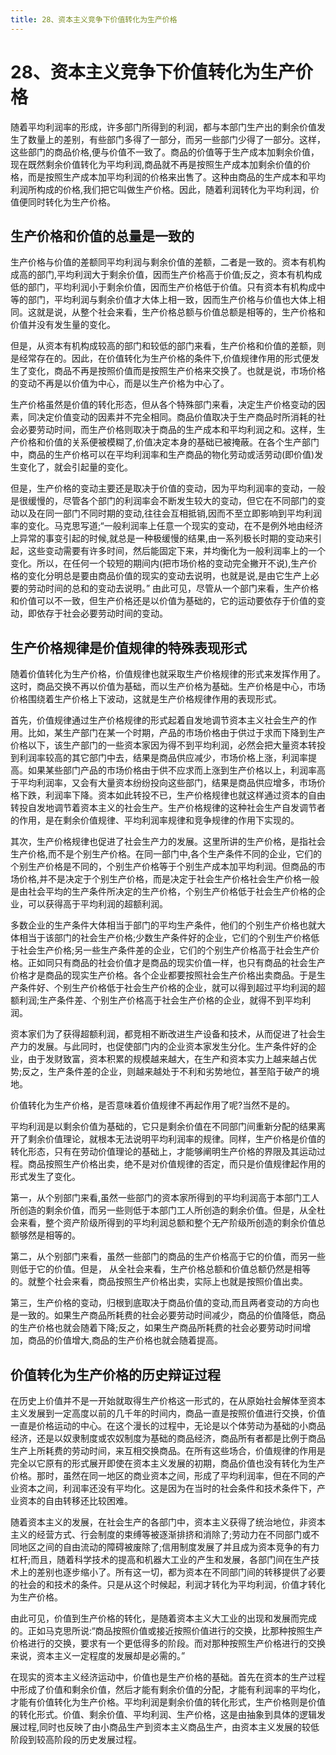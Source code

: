```yaml
---
title: 28、资本主义竞争下价值转化为生产价格
---
```

# 28、资本主义竞争下价值转化为生产价格

随着平均利润率的形成，许多部门所得到的利润，都与本部门生产出的剩余价值发生了数量上的差别，有些部门多得了一部分，而另一些部门少得了一部分。这样，这些部门的商品价格,便与价值不一致了。商品的价值等于生产成本加剩余价值，现在既然剩余价值转化为平均利润,商品就不再是按照生产成本加剩余价值的价格，而是按照生产成本加平均利润的价格来出售了。这种由商品的生产成本和平均利润所构成的价格,我们把它叫做生产价格。因此，随着利润转化为平均利润，价值便同时转化为生产价格。

## 生产价格和价值的总量是一致的

生产价格与价值的差额同平均利润与剩余价值的差额，二者是一致的。资本有机构成高的部门,平均利润大于剩余价值，因而生产价格高于价值;反之，资本有机构成低的部门，平均利润小于剩余价值，因而生产价格低于价值。只有资本有机构成中等的部门，平均利润与剩余价值才大体上相一致，因而生产价格与价值也大体上相同。这就是说，从整个社会来看，生产价格总额与价值总额是相等的，生产价格和价值并没有发生量的变化。

但是，从资本有机构成较高的部门和较低的部门来看，生产价格和价值的差额，则是经常存在的。因此，在价值转化为生产价格的条件下,价值规律作用的形式便发生了变化，商品不再是按照价值而是按照生产价格来交换了。也就是说，市场价格的变动不再是以价值为中心，而是以生产价格为中心了。

生产价格虽然是价值的转化形态，但从各个特殊部门来看，决定生产价格变动的因素，同决定价值变动的因素并不完全相同。商品价值取决于生产商品时所消耗的社会必要劳动时间，而生产价格则取决于商品的生产成本和平均利润之和。这样，生产价格和价值的关系便被模糊了,价值决定本身的基础已被掩蔽。在各个生产部门中，商品的生产价格可以在平均利润率和生产商品的物化劳动或活劳动(即价值)发生变化了，就会引起量的变化。

但是，生产价格的变动主要还是取决于价值的变动，因为平均利润率的变动，一般是很缓慢的，尽管各个部门的利润率会不断发生较大的变动，但它在不同部门的变动以及在同一部门不同时期的变动,往往会互相抵销,因而不至立即影响到平均利润率的变化。马克思写道;“一般利润率上任意一个现实的变动，在不是例外地由经济上异常的事变引起的时候,就总是一种极缓慢的结果,由一系列极长时期的变动来引起，这些变动需要有许多时间，然后能固定下来，并均衡化为一般利润率上的一个变化。所以，在任何一个较短的期间内(把市场价格的变动完全撇开不说),生产价格的变化分明总是要由商品价值的现实的变动去说明，也就是说,是由它生产上必要的劳动时间的总和的变动去说明。”
由此可见，尽管从一个部门来看，生产价格和价值可以不一致，但生产价格还是以价值为基础的，它的运动要依存于价值的变动，即依存于社会必要劳动时间的变动。

## 生产价格规律是价值规律的特殊表现形式

随着价值转化为生产价格，价值规律也就采取生产价格规律的形式来发挥作用了。这时，商品交换不再以价值为基础，而以生产价格为基础。生产价格是中心，市场价格围绕着生产价格上下波动，这就是生产价格规律作用的表现形式。

首先，价值规律通过生产价格规律的形式起着自发地调节资本主义社会生产的作用。比如，某生产部门在某一个时期，产品的市场价格由于供过于求而下降到生产价格以下，该生产部门的一些资本家因为得不到平均利润，必然会把大量资本转投到利润率较高的其它部门中去，结果是商品供应减少，市场价格上涨，利润率提高。如果某些部门产品的市场价格由于供不应求而上涨到生产价格以上，利润率高于平均利润率，又会有大量资本纷纷投向这些部门，结果是商品供应增多，市场价格下跌，利润率下降。资本如此转投不已，生产价格规律也就这样通过资本的自由转投自发地调节着资本主义的社会生产。生产价格规律的这种社会生产自发调节者的作用，是在剩余价值规律、平均利润率规律和竞争规律的作用下实现的。

其次，生产价格规律也促进了社会生产力的发展。这里所讲的生产价格，是指社会生产价格,而不是个别生产价格。在同一部门中,各个生产条件不同的企业，它们的个别生产价格是不同的，个别生产价格等于个别生产成本加平均利润。但商品的市场价格,并不是决定于个别生产价格，而是决定于社会生产价格社会生产价格一般是由社会平均的生产条件所决定的生产价格，个别生产价格低于社会生产价格的企业，可以获得高于平均利润的超额利润。

多数企业的生产条件大体相当于部门的平均生产条件，他们的个别生产价格也就大体相当于该部门的社会生产价格;少数生产条件好的企业，它们的个别生产价格低于社会生产价格;另一些生产条件差的企业，它们的个别生产价格高于社会生产价格。正如同只有商品的社会价值才是商品的现实价值一样，也只有商品的社会生产价格才是商品的现实生产价格。各个企业都要按照社会生产价格出卖商品。于是生产条件好、个别生产价格低于社会生产价格的企业，就可以得到超过平均利润的超额利润;生产条件差、个别生产价格高于社会生产价格的企业，就得不到平均利润。

资本家们为了获得超额利润，都竞相不断改进生产设备和技术，从而促进了社会生产力的发展。与此同时，也促使部门内的企业资本家发生分化。生产条件好的企业，由于发财致富，资本积累的规模越来越大，在生产和资本实力上越来越占优势;反之，生产条件差的企业，则越来越处于不利和劣势地位，甚至陷于破产的境地。

价值转化为生产价格，是否意味着价值规律不再起作用了呢?当然不是的。

平均利润是以剩余价值为基础的，它只是剩余价值在不同部门间重新分配的结果离开了剩余价值理论，就根本无法说明平均利润率的规律。同样，生产价格是价值的转化形态，只有在劳动价值理论的基础上，才能够阐明生产价格的界限及其运动过程。商品按照生产价格出卖，绝不是对价值规律的否定，而只是价值规律起作用的形式发生了变化。

第一，从个别部门来看,虽然一些部门的资本家所得到的平均利润高于本部门工人所创造的剩余价值，而另一些则低于本部门工人所创造的剩余价值。但是，从全杜会来看，整个资产阶级所得到的平均利润总额和整个无产阶级所创造的剩余价值总额够然是相等的。

第二，从个别部门来看，虽然一些部门的商品的生产价格高于它的价值，而另一些则低于它的价值。但是， 从全社会来看，生产价格总额和价值总额仍然是相等的。就整个社会来看，商品按照生产价格出卖，实际上也就是按照价值出卖。

第三，生产价格的变动，归根到底取决于商品价值的变动,而且两者变动的方向也是一致的。如果生产商品所耗费的社会必要劳动时间减少，商品的价值降低，商品的生产价格也就会随着下降;反之，如果生产商品所耗费的社会必要劳动时间增加，商品的价值增大,商品的生产价格也就会随着提高。

## 价值转化为生产价格的历史辩证过程

在历史上价值并不是一开始就取得生产价格这一形式的，在从原始社会解体至资本主义发展到一定高度以前的几千年的时间内，商品一直是按照价值进行交换，价值一直是价格运动的中心。在这个漫长的过程中，无论是以个体劳动为基础的小商品经济，还是以奴隶制度或农奴制度为基础的商品经济，商品所有者都是比例于商品生产上所耗费的劳动时间，来互相交换商品。在所有这些场合，价值规律的作用是完全以它原有的形式展开即使在资本主义发展的初期，商品价值也没有转化为生产价格。那时，虽然在同一地区的商业资本之间，形成了平均利润率，但在不同的产业资本之间，利润率还没有平均化。这是因为在当时的社会条件和技术条件下，产业资本的自由转移还比较困难。

随着资本主义的发展，在社会生产的各部门中，资本主义获得了统治地位，非资本主义的经营方式、行会制度的束缚等被逐渐排挤和消除了;劳动力在不同部门或不同地区之间的自由流动的障碍被废除了;信用制度发展了并且成为资本竞争的有力杠杆;而且，随着科学技术的提高和机器大工业的产生和发展，各部门间在生产技术上的差别也逐步缩小了。所有这一切，都为资本在不同部门间的转移提供了必要的社会的和技术的条件。只是从这个时候起，利润才转化为平均利润，价值才转化为生产价格。

由此可见，价值到生产价格的转化，是随着资本主义大工业的出现和发展而完成的。正如马克思所说:“商品按照价值或接近按照价值进行的交换，比那种按照生产价格进行的交换，要求有一个更低得多的阶段。而对那种按照生产价格进行的交换来说，资本主义一定程度的发展却是必需的。”

在现实的资本主义经济运动中，价值也是生产价格的基础。首先在资本的生产过程中形成了价值和剩余价值，然后才能有剩余价值的分配，才能有利润率的平均化，才能有价值转化为生产价格。平均利润是剩余价值的转化形式，生产价格则是价值的转化形式。价值、剩余价值、平均利润、生产价格，这是由抽象到具体的逻辑发展过程,同时也反映了由小商品生产到资本主义商品生产，由资本主义发展的较低阶段到较高阶段的历史发展过程。